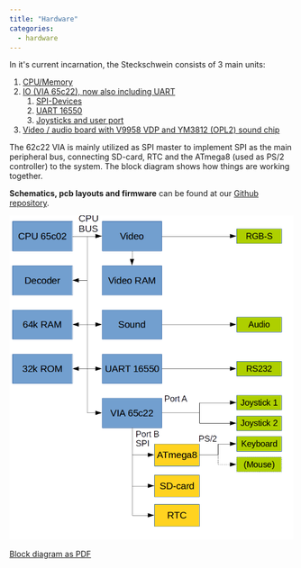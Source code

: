 ```yaml
---
title: "Hardware"
categories:
  - hardware
---
```


In it's current incarnation, the Steckschwein consists of 3 main units:

1. [CPU/Memory](/cpuramdecoder/)
2. [IO (VIA 65c22), now also including UART](/via-65c22-as-spi-master/)
    1. [SPI-Devices](/spi-devices/)
    2. [UART 16550](/uart-16550/)
    3. [Joysticks and user port](/joysticks-and-user-port/)
3. [Video / audio board with V9958 VDP and YM3812 (OPL2) sound chip](/v9958-video-board/)

The 62c22 VIA is mainly utilized as SPI master to implement SPI as the main peripheral bus, connecting SD-card, RTC and the ATmega8 (used as PS/2 controller) to the system. The block diagram shows how things are working together.

**Schematics, pcb layouts and firmware** can be found at our [Github repository](https://github.com/Steckschwein/hardware).

![blockschaltbild](images/blockschaltbild.png)

[Block diagram as PDF](/blockschaltbild.pdf)
